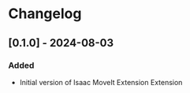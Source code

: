 # Changelog

## [0.1.0] - 2024-08-03

### Added

- Initial version of Isaac MoveIt Extension Extension
